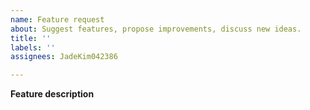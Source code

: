 ```yaml
---
name: Feature request
about: Suggest features, propose improvements, discuss new ideas.
title: ''
labels: ''
assignees: JadeKim042386

---
```


**Feature description**

